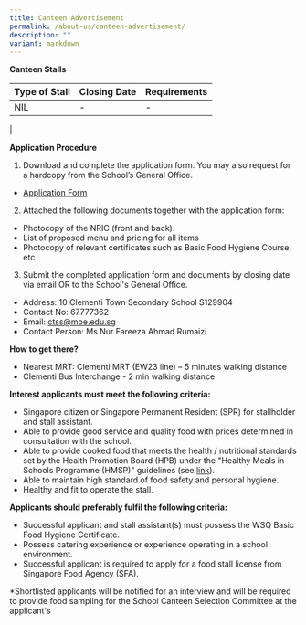 ```yaml
---
title: Canteen Advertisement
permalink: /about-us/canteen-advertisement/
description: ""
variant: markdown
---
```

**Canteen Stalls**

| Type of Stall | Closing Date | Requirements |
| -------- | -------- | -------- |
| NIL    | -    |   - |
|

**Application Procedure**

1. Download and complete the application form. You may also request for a hardcopy from the School’s General Office.
* [Application Form](/files/Forms/canteen%20formbf7.pdf)

2. Attached the following documents together with the application form:
* Photocopy of the NRIC (front and back).
* List of proposed menu and pricing for all items
* Photocopy of relevant certificates such as Basic Food Hygiene Course, etc

3. Submit the completed application form and documents by closing date via email OR to the School's General Office.

* Address: 10 Clementi Town Secondary School S129904
* Contact No:  67777362
* Email:  ctss@moe.edu.sg
* Contact Person: Ms Nur Fareeza Ahmad Rumaizi

**How to get there?**
* Nearest MRT: Clementi MRT (EW23 line) – 5 minutes walking distance
* Clementi Bus Interchange - 2 min walking distance

**Interest applicants must meet the following criteria:**
* Singapore citizen or Singapore Permanent Resident (SPR) for stallholder and stall assistant.
* Able to provide good service and quality food with prices determined in consultation with the school.
* Able to provide cooked food that meets the health / nutritional standards set by the Health Promotion Board (HPB) under the "Healthy Meals in Schools Programme (HMSP)" guidelines (see [link](https://www.hpb.gov.sg/schools/school-programmes/healthy-meals-in-schools-programme)).
* Able to maintain high standard of food safety and personal hygiene.
* Healthy and fit to operate the stall.


**Applicants should preferably fulfil the following criteria:**
* Successful applicant and stall assistant(s) must possess the WSQ Basic Food Hygiene Certificate.
* Possess catering experience or experience operating in a school environment.
* Successful applicant is required to apply for a food stall license from Singapore Food Agency (SFA).


*Shortlisted applicants will be notified for an interview and will be required to provide food sampling for the School Canteen Selection Committee at the applicant's